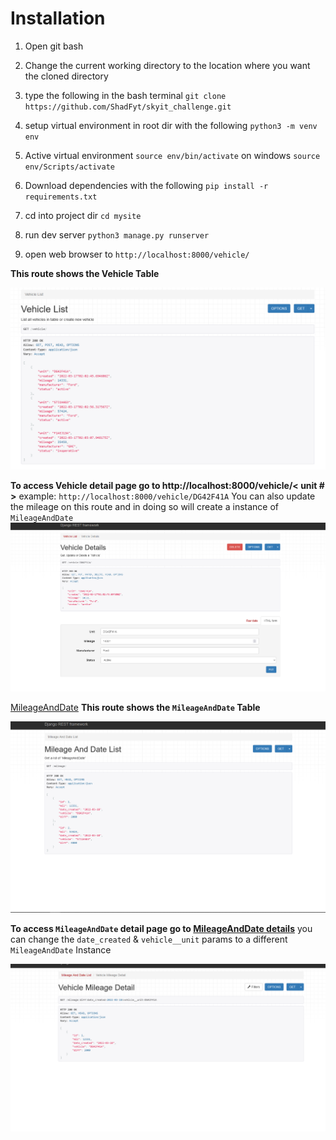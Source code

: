 # Installation

1. Open git bash
2. Change the current working directory to the location where you want the cloned directory
3. type the following in the bash terminal
   `git clone https://github.com/ShadFyt/skyit_challenge.git`

4. setup virtual environment in root dir with the following
   `python3 -m venv env`

5. Active virtual environment
   `source env/bin/activate`
   on windows `source env/Scripts/activate`

6. Download dependencies with the following
   `pip install -r requirements.txt`

7. cd into project dir
   `cd mysite`

8. run dev server
   `python3 manage.py runserver`

9. open web browser to `http://localhost:8000/vehicle/`

**This route shows the Vehicle Table**

![vehicle list](./images/vehicle.png.png)

**To access Vehicle detail page go to http://localhost:8000/vehicle/< unit # >** example: `http://localhost:8000/vehicle/DG42F41A`
You can also update the mileage on this route and in doing so will create a instance of `MileageAndDate`
![vehicle detail](./images/vehicle_detail.png)

[MileageAndDate](http://localhost:8000/mileage/)
**This route shows the `MileageAndDate` Table**

![MileageAndDate](./images/mileage_date_list.png)

**To access `MileageAndDate` detail page go to [MileageAndDate details](http://localhost:8000/mileage/diff?date_created=2022-03-18&vehicle__unit=DG42F41A)** you can change the `date_created` & `vehicle__unit` params to a different `MileageAndDate` Instance

![details page](./images/vehicle_mileage.png)
